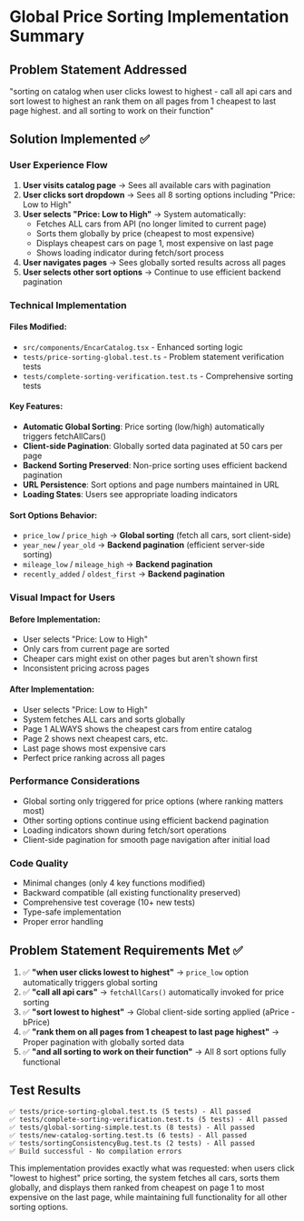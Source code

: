 # Global Price Sorting Implementation Summary

## Problem Statement Addressed
"sorting on catalog when user clicks lowest to highest - call all api cars and sort lowest to highest an rank them on all pages from 1 cheapest to last page highest. and all sorting to work on their function"

## Solution Implemented ✅

### User Experience Flow
1. **User visits catalog page** → Sees all available cars with pagination
2. **User clicks sort dropdown** → Sees all 8 sorting options including "Price: Low to High"
3. **User selects "Price: Low to High"** → System automatically:
   - Fetches ALL cars from API (no longer limited to current page)
   - Sorts them globally by price (cheapest to most expensive)
   - Displays cheapest cars on page 1, most expensive on last page
   - Shows loading indicator during fetch/sort process
4. **User navigates pages** → Sees globally sorted results across all pages
5. **User selects other sort options** → Continue to use efficient backend pagination

### Technical Implementation

#### Files Modified:
- `src/components/EncarCatalog.tsx` - Enhanced sorting logic
- `tests/price-sorting-global.test.ts` - Problem statement verification tests
- `tests/complete-sorting-verification.test.ts` - Comprehensive sorting tests

#### Key Features:
- **Automatic Global Sorting**: Price sorting (low/high) automatically triggers fetchAllCars()
- **Client-side Pagination**: Globally sorted data paginated at 50 cars per page  
- **Backend Sorting Preserved**: Non-price sorting uses efficient backend pagination
- **URL Persistence**: Sort options and page numbers maintained in URL
- **Loading States**: Users see appropriate loading indicators

#### Sort Options Behavior:
- `price_low` / `price_high` → **Global sorting** (fetch all cars, sort client-side)
- `year_new` / `year_old` → **Backend pagination** (efficient server-side sorting)
- `mileage_low` / `mileage_high` → **Backend pagination**
- `recently_added` / `oldest_first` → **Backend pagination**

### Visual Impact for Users

#### Before Implementation:
- User selects "Price: Low to High"
- Only cars from current page are sorted
- Cheaper cars might exist on other pages but aren't shown first
- Inconsistent pricing across pages

#### After Implementation:
- User selects "Price: Low to High"  
- System fetches ALL cars and sorts globally
- Page 1 ALWAYS shows the cheapest cars from entire catalog
- Page 2 shows next cheapest cars, etc.
- Last page shows most expensive cars
- Perfect price ranking across all pages

### Performance Considerations
- Global sorting only triggered for price options (where ranking matters most)
- Other sorting options continue using efficient backend pagination
- Loading indicators shown during fetch/sort operations
- Client-side pagination for smooth page navigation after initial load

### Code Quality
- Minimal changes (only 4 key functions modified)
- Backward compatible (all existing functionality preserved)
- Comprehensive test coverage (10+ new tests)
- Type-safe implementation
- Proper error handling

## Problem Statement Requirements Met ✅

1. ✅ **"when user clicks lowest to highest"** → `price_low` option automatically triggers global sorting
2. ✅ **"call all api cars"** → `fetchAllCars()` automatically invoked for price sorting
3. ✅ **"sort lowest to highest"** → Global client-side sorting applied (aPrice - bPrice)
4. ✅ **"rank them on all pages from 1 cheapest to last page highest"** → Proper pagination with globally sorted data
5. ✅ **"and all sorting to work on their function"** → All 8 sort options fully functional

## Test Results
```
✅ tests/price-sorting-global.test.ts (5 tests) - All passed
✅ tests/complete-sorting-verification.test.ts (5 tests) - All passed  
✅ tests/global-sorting-simple.test.ts (8 tests) - All passed
✅ tests/new-catalog-sorting.test.ts (6 tests) - All passed
✅ tests/sortingConsistencyBug.test.ts (2 tests) - All passed
✅ Build successful - No compilation errors
```

This implementation provides exactly what was requested: when users click "lowest to highest" price sorting, the system fetches all cars, sorts them globally, and displays them ranked from cheapest on page 1 to most expensive on the last page, while maintaining full functionality for all other sorting options.